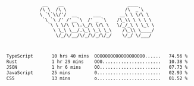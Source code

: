 <div align="center">
<pre><code>
 __    __                        ____      
/\ \  /\ \                      /\  _`\    
\ `\`\\/'/  __      ___       __\ \ \/\ \  
 `\ `\ /' /'__`\  /' _ `\    /\_\\ \ \ \ \ 
   `\ \ \/\ \ \.\_/\ \/\ \   \/_/_\ \ \_\ \
     \ \_\ \__/.\_\ \_\ \_\    /\_\\ \____/
      \/_/\/__/\/_/\/_/\/_/    \/_/ \/___/ 
                                           

</code></pre>

<!--START_SECTION:waka-->

```txt
TypeScript       10 hrs 40 mins  OOOOOOOOOOOOOOOOOO0......   74.56 %
Rust             1 hr 29 mins    OO0......................   10.38 %
JSON             1 hr 6 mins     OO.......................   07.73 %
JavaScript       25 mins         0........................   02.93 %
CSS              13 mins         o........................   01.52 %
```

<!--END_SECTION:waka-->
